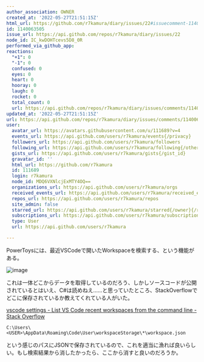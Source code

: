 ```yaml
---
author_association: OWNER
created_at: '2022-05-27T21:51:15Z'
html_url: https://github.com/r7kamura/diary/issues/22#issuecomment-1140063505
id: 1140063505
issue_url: https://api.github.com/repos/r7kamura/diary/issues/22
node_id: IC_kwDOHTcevs5D8_0R
performed_via_github_app: 
reactions:
  "+1": 0
  "-1": 0
  confused: 0
  eyes: 0
  heart: 0
  hooray: 0
  laugh: 0
  rocket: 0
  total_count: 0
  url: https://api.github.com/repos/r7kamura/diary/issues/comments/1140063505/reactions
updated_at: '2022-05-27T21:51:15Z'
url: https://api.github.com/repos/r7kamura/diary/issues/comments/1140063505
user:
  avatar_url: https://avatars.githubusercontent.com/u/111689?v=4
  events_url: https://api.github.com/users/r7kamura/events{/privacy}
  followers_url: https://api.github.com/users/r7kamura/followers
  following_url: https://api.github.com/users/r7kamura/following{/other_user}
  gists_url: https://api.github.com/users/r7kamura/gists{/gist_id}
  gravatar_id: ''
  html_url: https://github.com/r7kamura
  id: 111689
  login: r7kamura
  node_id: MDQ6VXNlcjExMTY4OQ==
  organizations_url: https://api.github.com/users/r7kamura/orgs
  received_events_url: https://api.github.com/users/r7kamura/received_events
  repos_url: https://api.github.com/users/r7kamura/repos
  site_admin: false
  starred_url: https://api.github.com/users/r7kamura/starred{/owner}{/repo}
  subscriptions_url: https://api.github.com/users/r7kamura/subscriptions
  type: User
  url: https://api.github.com/users/r7kamura

---
```

PowerToysには、最近VSCodeで開いたWorkspaceを検索する、という機能がある。

![image](https://user-images.githubusercontent.com/111689/170793391-06900aa6-7644-4e8f-8342-dc4b8c9813b6.png)

これは一体どこからデータを取得しているのだろう、しかしソースコードが公開されているとはいえ、C#は読めねえ……と思っていたところ、StackOverflowでどこに保存されているか教えてくれている人がいた。

[vscode settings - List VS Code recent workspaces from the command line - Stack Overflow](https://stackoverflow.com/questions/54244342/list-vs-code-recent-workspaces-from-the-command-line)

```
C:\Users\<USER>\AppData\Roaming\Code\User\workspaceStorage\*\workspace.json
```

という感じのパスにJSONで保存されているので、これを適当に漁れば良いらしい。もし検索結果から消したかったら、ここから消すと良いのだろうか。
